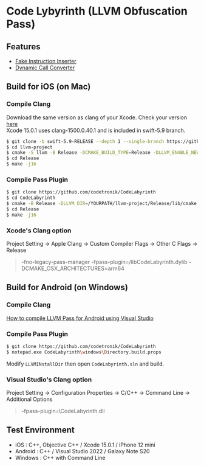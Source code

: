 # Code Lybyrinth (LLVM Obfuscation Pass)


## Features

- [Fake Instruction Inserter](https://github.com/codetronik/CodeLabyrinth/wiki/%5BPASS%5D-Fake-Instruction-Inserter)
- [Dynamic Call Converter](https://github.com/codetronik/CodeLabyrinth/wiki/%5BPASS%5D-Dynamic-Call-Converter)

## Build for iOS  (on Mac)

### Compile Clang
Download the same version as clang of your Xcode. Check your version [here](https://en.wikipedia.org/wiki/Xcode)<br>
Xcode 15.0.1 uses clang-1500.0.40.1 and is included in swift-5.9 branch.

```sh
$ git clone -b swift-5.9-RELEASE --depth 1 --single-branch https://github.com/apple/llvm-project.git
$ cd llvm-project
$ cmake -S llvm -B Release -DCMAKE_BUILD_TYPE=Release -DLLVM_ENABLE_NEW_PASS_MANAGER=ON -DCMAKE_OSX_ARCHITECTURES=arm64 -DLLVM_ENABLE_PROJECTS="clang" 
$ cd Release
$ make -j16
```

### Compile Pass Plugin
```sh
$ git clone https://github.com/codetronik/CodeLabyrinth
$ cd CodeLabyrinth
$ cmake -B Release -DLLVM_DIR=/YOURPATH/llvm-project/Release/lib/cmake -DCMAKE_OSX_ARCHITECTURES=arm64
$ cd Release
$ make -j16
```

### Xcode's Clang option
Project Setting -> Apple Clang -> Custom Compiler Flags -> Other C Flags -> Release  
> -fno-legacy-pass-manager -fpass-plugin=/libCodeLabyrinth.dylib -DCMAKE_OSX_ARCHITECTURES=arm64

## Build for Android (on Windows)

### Compile Clang
[How to compile LLVM Pass for Android using Visual Studio](https://github.com/codetronik/CodeLabyrinth/wiki/How-to-compile-LLVM-Pass-for-Android-using-Visual-Studio)

### Compile Pass Plugin
```sh
$ git clone https://github.com/codetronik/CodeLabyrinth
$ notepad.exe CodeLabyrinth\windows\Directory.build.props
```
Modify ```LLVMINstallDir``` then open ```CodeLabyrinth.sln``` and build.

### Visual Studio's Clang option
Project Setting -> Configuration Properties -> C/C++ -> Command Line -> Additional Options
> -fpass-plugin=\CodeLabyrinth.dll

## Test Environment
- iOS : C++, Objective C++ / Xcode 15.0.1 / iPhone 12 mini
- Android : C++ / Visual Studio 2022 / Galaxy Note S20
- Windows : C++ with Command Line
